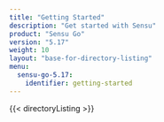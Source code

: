 ```yaml
---
title: "Getting Started"
description: "Get started with Sensu"
product: "Sensu Go"
version: "5.17"
weight: 10
layout: "base-for-directory-listing"
menu:
  sensu-go-5.17:
    identifier: getting-started
---
```


{{< directoryListing >}}

